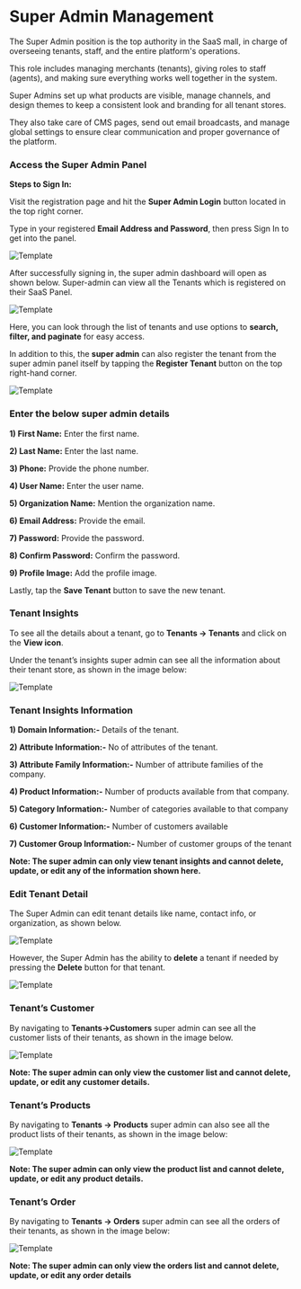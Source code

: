 # Super Admin Management 

The Super Admin position is the top authority in the SaaS mall, in charge of overseeing tenants, staff, and the entire platform's operations.

This role includes managing merchants (tenants), giving roles to staff (agents), and making sure everything works well together in the system.

Super Admins set up what products are visible, manage channels, and design themes to keep a consistent look and branding for all tenant stores.

They also take care of CMS pages, send out email broadcasts, and manage global settings to ensure clear communication and proper governance of the platform.

### Access the Super Admin Panel

**Steps to Sign In:**

Visit the registration page and hit the **Super Admin Login** button located in the top right corner.

Type in your registered **Email Address and Password**, then press Sign In to get into the panel.

![Template](../../assets/2.2.0/images/multi-tenant-ecommerce/1-super-login.png)

After successfully signing in, the super admin dashboard will open as shown below. Super-admin can view all the Tenants which is registered on their SaaS Panel.

![Template](../../assets/2.2.0/images/multi-tenant-ecommerce/2-super-dashboard.png)

Here, you can look through the list of tenants and use options to **search, filter, and paginate** for easy access.

In addition to this, the **super admin** can also register the tenant from the super admin panel itself by tapping the **Register Tenant** button on the top right-hand corner.

![Template](../../assets/2.2.0/images/multi-tenant-ecommerce/3-super-create-tenant.png)

### Enter the below super admin details 

**1) First Name:** Enter the first name.

**2) Last Name:** Enter the last name.

**3) Phone:** Provide the phone number.

**4) User Name:** Enter the user name.

**5) Organization Name:** Mention the organization name.

**6) Email Address:** Provide the email.

**7) Password:** Provide the password.

**8) Confirm Password:** Confirm the password.

**9) Profile Image:** Add the profile image.

Lastly, tap the **Save Tenant** button to save the new tenant.

### Tenant Insights

To see all the details about a tenant, go to **Tenants → Tenants** and click on the **View icon**.

Under the tenant’s insights super admin can see all the information about their tenant store, as shown in the image below:

![Template](../../assets/2.2.0/images/multi-tenant-ecommerce/4-Super-tenant-Insights.png)

### Tenant Insights Information

**1) Domain Information:-** Details of the tenant.

**2) Attribute Information:-** No of attributes of the tenant.

**3) Attribute Family Information:-** Number of attribute families of the company.

**4) Product Information:-** Number of products available from that company.

**5) Category Information:-** Number of categories available to that company

**6) Customer Information:-** Number of customers available

**7) Customer Group Information:-** Number of customer groups of the tenant

**Note: The super admin can only view tenant insights and cannot delete, update, or edit any of the information shown here.**

### Edit Tenant Detail

The Super Admin can edit tenant details like name, contact info, or organization, as shown below.

![Template](../../assets/2.2.0/images/multi-tenant-ecommerce/5-super-edit-tenant.png)

However, the Super Admin has the ability to **delete** a tenant if needed by pressing the **Delete** button for that tenant.

![Template](../../assets/2.2.0/images/multi-tenant-ecommerce/6-super-delete-tenant.png)

### Tenant’s Customer

By navigating to **Tenants→Customers** super admin can see all the customer lists of their tenants, as shown in the image below.

![Template](../../assets/2.2.0/images/multi-tenant-ecommerce/7-super-customer-list.png)

**Note: The super admin can only view the customer list and cannot delete, update, or edit any customer details.**

### Tenant’s Products

By navigating to **Tenants → Products** super admin can also see all the product lists of their tenants, as shown in the image below:

![Template](../../assets/2.2.0/images/multi-tenant-ecommerce/8-super-product-list.png)

**Note: The super admin can only view the product list and cannot delete, update, or edit any product details.**

### Tenant’s Order

By navigating to **Tenants → Orders** super admin can see all the orders of their tenants, as shown in the image below:

![Template](../../assets/2.2.0/images/multi-tenant-ecommerce/9-super-order-list.png)

**Note: The super admin can only view the orders list and cannot delete, update, or edit any order details**

